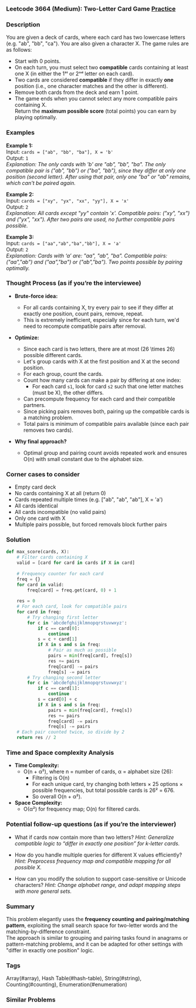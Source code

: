 ### Leetcode 3664 (Medium): Two-Letter Card Game [Practice](https://leetcode.com/problems/two-letter-card-game)

### Description  
You are given a deck of cards, where each card has two lowercase letters (e.g. "ab", "bb", "ca"). You are also given a character X. The game rules are as follows:  
- Start with 0 points.  
- On each turn, you must select two **compatible** cards containing at least one X (in either the 1ˢᵗ or 2ⁿᵈ letter on each card).  
- Two cards are considered **compatible** if they differ in exactly **one** position (i.e., one character matches and the other is different).  
- Remove both cards from the deck and earn 1 point.  
- The game ends when you cannot select any more compatible pairs containing X.  
Return the **maximum possible score** (total points) you can earn by playing optimally.

### Examples  

**Example 1:**  
Input: `cards = ["ab", "bb", "ba"], X = 'b'`  
Output: `1`  
*Explanation: The only cards with 'b' are "ab", "bb", "ba". The only compatible pair is ("ab", "bb") or ("ba", "bb"), since they differ at only one position (second letter). After using that pair, only one "ba" or "ab" remains, which can't be paired again.*

**Example 2:**  
Input: `cards = ["xy", "yx", "xx", "yy"], X = 'x'`  
Output: `2`  
*Explanation: All cards except "yy" contain 'x'. Compatible pairs: ("xy", "xx") and ("yx", "xx"). After two pairs are used, no further compatible pairs possible.*

**Example 3:**  
Input: `cards = ["aa","ab","ba","bb"], X = 'a'`  
Output: `2`  
*Explanation: Cards with ‘a’ are: "aa", "ab", "ba". Compatible pairs: ("aa","ab") and ("aa","ba") or ("ab","ba"). Two points possible by pairing optimally.*

### Thought Process (as if you’re the interviewee)  
- **Brute-force idea:**  
  - For all cards containing X, try every pair to see if they differ at exactly one position, count pairs, remove, repeat.  
  - This is extremely inefficient, especially since for each turn, we'd need to recompute compatible pairs after removal. 

- **Optimize:**  
  - Since each card is two letters, there are at most \(26 \times 26\) possible different cards.
  - Let's group cards with X at the first position and X at the second position.
  - For each group, count the cards.  
  - Count how many cards can make a pair by differing at one index:
    - For each card `s1`, look for card `s2` such that one letter matches (must be X), the other differs.
  - Can precompute frequency for each card and their compatible partners.
  - Since picking pairs removes both, pairing up the compatible cards is a matching problem.
  - Total pairs is minimum of compatible pairs available (since each pair removes two cards).

- **Why final approach?**
  - Optimal group and pairing count avoids repeated work and ensures O(n) with small constant due to the alphabet size.

### Corner cases to consider  
- Empty card deck
- No cards containing X at all (return 0)
- Cards repeated multiple times (e.g. ["ab", "ab", "ab"], X = 'a')
- All cards identical
- All cards incompatible (no valid pairs)
- Only one card with X
- Multiple pairs possible, but forced removals block further pairs

### Solution

```python
def max_score(cards, X):
    # Filter cards containing X
    valid = [card for card in cards if X in card]
    
    # Frequency counter for each card
    freq = {}
    for card in valid:
        freq[card] = freq.get(card, 0) + 1
    
    res = 0
    # For each card, look for compatible pairs
    for card in freq:
        # Try changing first letter
        for c in 'abcdefghijklmnopqrstuvwxyz':
            if c == card[0]:
                continue
            s = c + card[1]
            if X in s and s in freq:
                # Pair as much as possible
                pairs = min(freq[card], freq[s])
                res += pairs
                freq[card] -= pairs
                freq[s] -= pairs
        # Try changing second letter
        for c in 'abcdefghijklmnopqrstuvwxyz':
            if c == card[1]:
                continue
            s = card[0] + c
            if X in s and s in freq:
                pairs = min(freq[card], freq[s])
                res += pairs
                freq[card] -= pairs
                freq[s] -= pairs
    # Each pair counted twice, so divide by 2
    return res // 2
```

### Time and Space complexity Analysis  

- **Time Complexity:**  
  - O(n + α²), where n = number of cards, α = alphabet size (26):  
    - Filtering is O(n)
    - For each unique card, try changing both letters × 25 options × possible frequencies, but total possible cards is 26² = 676.
    - So overall O(n + α²).
- **Space Complexity:**  
  - O(α²) for frequency map; O(n) for filtered cards.

### Potential follow-up questions (as if you’re the interviewer)  

- What if cards now contain more than two letters?
  *Hint: Generalize compatible logic to “differ in exactly one position” for k-letter cards.*

- How do you handle multiple queries for different X values efficiently?
  *Hint: Preprocess frequency map and compatible mapping for all possible X.*

- How can you modify the solution to support case-sensitive or Unicode characters?
  *Hint: Change alphabet range, and adapt mapping steps with more general sets.*

### Summary
This problem elegantly uses the **frequency counting and pairing/matching pattern**, exploiting the small search space for two-letter words and the matching-by-difference constraint.  
The approach is similar to grouping and pairing tasks found in anagrams or pattern-matching problems, and it can be adapted for other settings with "differ in exactly one position" logic.

### Tags
Array(#array), Hash Table(#hash-table), String(#string), Counting(#counting), Enumeration(#enumeration)

### Similar Problems
